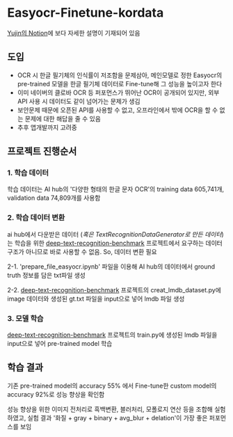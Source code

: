 # Easyocr-Finetune-kordata
[Yujin의 Notion](https://kindhearted-whistle-34a.notion.site/OCR-with-2269e73ab0b542b6973b3926b7ef1240)에 보다 자세한 설명이 기재되어 있음
## 도입
- OCR 시 한글 필기체의 인식률이 저조함을 문제삼아, 메인모델로 정한 Easyocr의 pre-trained 모델을 한글 필기체 데이터로 Fine-tune해 그 성능을 높이고자 한다
- 이미 네이버의 클로바 OCR 등 퍼포먼스가 뛰어난 OCR이 공개되어 있지만, 외부 API 사용 시 데이터도 같이 넘어가는 문제가 생김
- 보안문제 때문에 오픈된 API를 사용할 수 없고, 오프라인에서 밖에 OCR을 할 수 없는 문제에 대한 해답을 줄 수 있음
- 추후 앱개발까지 고려중

## 프로젝트 진행순서
### 1. 학습 데이터

학습 데이터는 AI hub의 '다양한 형태의 한글 문자 OCR'의 training data 605,741개, validation data 74,809개를 사용함

### 2. 학습 데이터 변환

ai hub에서 다운받은 데이터 (*혹은 TextRecognitionDataGenerator로 만든 데이터*)는 학습을 위한 [deep-text-recognition-benchmark](https://github.com/clovaai/deep-text-recognition-benchmark) 프로젝트에서 요구하는 데이터 구조가 아니므로 바로 사용할 수 없음. So, 데이터 변환 필요

2-1. 'prepare_file_easyocr.ipynb' 파일을 이용해 AI hub의 데이터에서 ground truth 정보를 담은 txt파일 생성

2-2. [deep-text-recognition-benchmark](https://github.com/clovaai/deep-text-recognition-benchmark) 프로젝트의 creat_lmdb_dataset.py에 image 데이터와 생성된 gt.txt 파일을 input으로 넣어 lmdb 파일 생성

### 3. 모델 학습

[deep-text-recognition-benchmark](https://github.com/clovaai/deep-text-recognition-benchmark) 프로젝트의 train.py에 생성된 lmdb 파일을 input으로 넣어 pre-trained model 학습

## 학습 결과
기존 pre-trained model의 accuracy 55% 에서 Fine-tune한 custom model의 accuracy 92%로 성능 향상을 확인함

성능 향상을 위한 이미지 전처리로 흑백변환, 블러처리, 모폴로지 연산 등을 조합해 실험하였고, 실험 결과 '화질 + gray + binary + avg_blur + delation'이 가장 좋은 퍼포먼스를 보임
